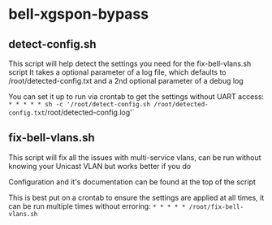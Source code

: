 # bell-xgspon-bypass

## detect-config.sh
This script will help detect the settings you need for the fix-bell-vlans.sh script
It takes a optional parameter of a log file, which defaults to /root/detected-config.txt and a 2nd optional parameter of a debug log

You can set it up to run via crontab to get the settings without UART access:
`* * * * * sh -c '/root/detect-config.sh /root/detected-config.txt`/root/detected-config.log'`

## fix-bell-vlans.sh
This script will fix all the issues with multi-service vlans, can be run without knowing your Unicast VLAN but works better if you do

Configuration and it's documentation can be found at the top of the script

This is best put on a crontab to ensure the settings are applied at all times, it can be run multiple times without erroring:
`* * * * * /root/fix-bell-vlans.sh`
